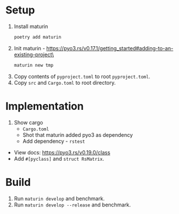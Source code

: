 # Setup

1. Install maturin
    ```bash
    poetry add maturin
    ```
2. Init maturin - https://pyo3.rs/v0.17.1/getting_started#adding-to-an-existing-project\
    ```bash
    maturin new tmp
    ```
3. Copy contents of `pyproject.toml` to root `pyproject.toml`.
4. Copy `src` and `Cargo.toml` to root directory.

# Implementation
1. Show cargo
   * `Cargo.toml`
   * Shot that maturin added pyo3 as dependency
   * Add dependency - `rstest`
* View docs: https://pyo3.rs/v0.19.0/class
* Add `#[pyclass]` and `struct RsMatrix`.

# Build
1. Run `maturin develop` and benchmark.
2. Run `maturin develop --release` and benchmark.
